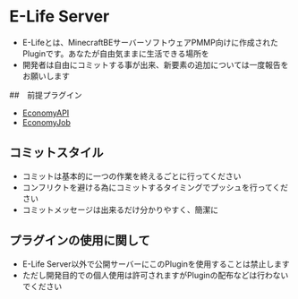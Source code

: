 # E-Life Server
- E-Lifeとは、MinecraftBEサーバーソフトウェアPMMP向けに作成されたPluginです。あなたが自由気ままに生活できる場所を
- 開発者は自由にコミットする事が出来、新要素の追加については一度報告をお願いします

##　前提プラグイン
- [EconomyAPI](https://github.com/onebone/EconomyS/tree/3.x/EconomyAPI)
- [EconomyJob](https://github.com/onebone/EconomyS/tree/3.x/EconomyJob)

## コミットスタイル
- コミットは基本的に一つの作業を終えるごとに行ってください
- コンフリクトを避ける為にコミットするタイミングでプッシュを行ってください
- コミットメッセージは出来るだけ分かりやすく、簡潔に

## プラグインの使用に関して
- E-Life Server以外で公開サーバーにこのPluginを使用することは禁止します
- ただし開発目的での個人使用は許可されますがPluginの配布などは行わないでください

